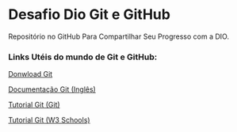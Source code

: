 # Desafio Dio Git e GitHub
Repositório no GitHub Para Compartilhar Seu Progresso com a DIO.



### Links Utéis do mundo de Git e GitHub:

[Donwload Git](https://git-scm.com/)

[Documentação Git (Inglês)](https://git-scm.com/doc)

[Tutorial Git (Git)](https://git-scm.com/docs/gittutorial)

[Tutorial Git (W3 Schools)](https://www.w3schools.com/git/)


